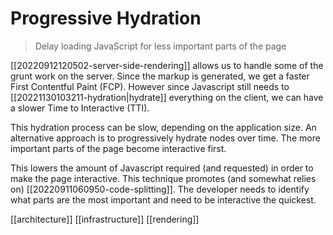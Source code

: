 # Progressive Hydration

>Delay loading JavaScript for less important parts of the page

[[20220912120502-server-side-rendering]] allows us to handle some of the grunt work on the server. Since the markup is generated, we get a faster First Contentful Paint (FCP). However since Javascript still needs to [[20221130103211-hydration|hydrate]] everything on the client, we can have a slower Time to Interactive (TTI).

This hydration process can be slow, depending on the application size. An alternative approach is to progressively hydrate nodes over time. The more important parts of the page become interactive first.

This lowers the amount of Javascript required (and requested) in order to make the page interactive. This technique promotes (and somewhat relies on) [[20220911060950-code-splitting]]. The developer needs to identify what parts are the most important and need to be interactive the quickest.

[[architecture]]
[[infrastructure]]
[[rendering]]